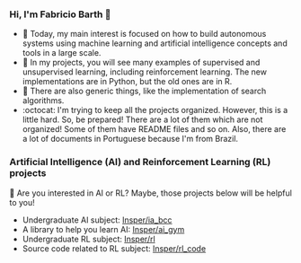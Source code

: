### Hi, I'm Fabricio Barth 👋

- 🔭 Today, my main interest is focused on how to build autonomous systems using machine learning and artificial intelligence concepts and tools in a large scale.
- 🌱 In my projects, you will see many examples of supervised and unsupervised learning, including reinforcement learning. The new implementations are in Python, but the old ones are in R.
- 🤘 There are also generic things, like the implementation of search algorithms.
- :octocat: I'm trying to keep all the projects organized. However, this is a little hard. So, be prepared! There are a lot of them which are not organized! Some of them have README files and so on. Also, there are a lot of documents in Portuguese because I'm from Brazil.

### Artificial Intelligence (AI) and Reinforcement Learning (RL) projects

🧠 Are you interested in AI or RL? Maybe, those projects below will be helpful to you!

- Undergraduate AI subject: [Insper/ia_bcc](https://github.com/Insper/ia_bcc)
- A library to help you learn AI: [Insper/ai_gym](https://github.com/Insper/ai_gym)
- Undergraduate RL subject: [Insper/rl](https://github.com/Insper/rl)
- Source code related to RL subject: [Insper/rl_code](https://github.com/Insper/rl_code)
